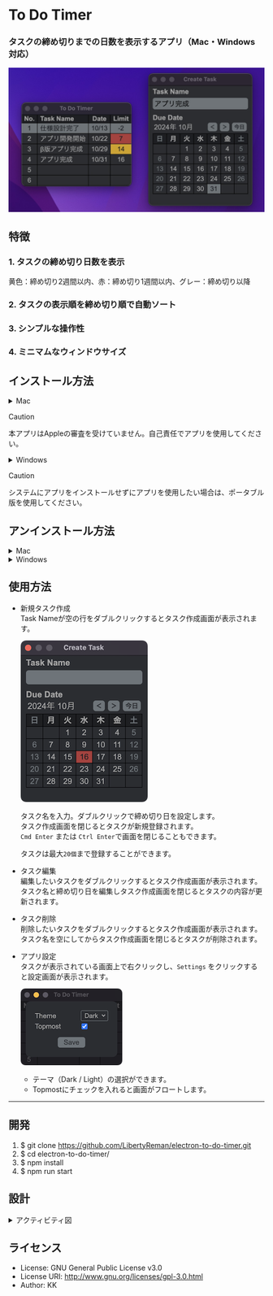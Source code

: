 # To Do Timer

### タスクの締め切りまでの日数を表示するアプリ（Mac・Windows 対応）

![1](img/1.png)

## 特徴

### 1. タスクの締め切り日数を表示

黄色：締め切り2週間以内、赤：締め切り1週間以内、グレー：締め切り以降

### 2. タスクの表示順を締め切り順で自動ソート

### 3. シンプルな操作性

### 4. ミニマムなウィンドウサイズ

## インストール方法

<details>
<summary>Mac</summary>

1. **[ここから](https://liba-b.work/electron%e3%82%92%e4%bd%bf%e3%81%a3%e3%81%9f%e3%82%bf%e3%82%b9%e3%82%af%e3%82%bf%e3%82%a4%e3%83%9e%e3%83%bc%e3%82%a2%e3%83%97%e3%83%aa%e3%81%ae%e9%96%8b%e7%99%ba/)** インストーラー（dmgファイル）をダウンロード  
ダブルクリックでインストーラーを起動し、アイコンをドラッグしてアプリを追加
1. ターミナルを起動し、次のコマンドを実行

    `xattr -rc /Applications/To\ Do\ Timer.app; echo $?`

    `0`が出力されればインストール完了

</details>

> [!CAUTION]
> 本アプリはAppleの審査を受けていません。自己責任でアプリを使用してください。

<details>
<summary>Windows</summary>

* **[ここから](https://liba-b.work/electron%e3%82%92%e4%bd%bf%e3%81%a3%e3%81%9f%e3%82%bf%e3%82%b9%e3%82%af%e3%82%bf%e3%82%a4%e3%83%9e%e3%83%bc%e3%82%a2%e3%83%97%e3%83%aa%e3%81%ae%e9%96%8b%e7%99%ba/)** インストーラー（exeファイル）をダウンロード  
ダブルクリックでインストーラーを起動しアプリをインストールする

</details>

> [!CAUTION]
> システムにアプリをインストールせずにアプリを使用したい場合は、ポータブル版を使用してください。

## アンインストール方法

<details>
<summary>Mac</summary>

* アプリケーションフォルダから`To Do Timer.app`を削除する

</details>

<details>
<summary>Windows</summary>

* `プログラムの追加と削除`から`To Do Timer`を削除する

</details>

## 使用方法

* 新規タスク作成  
  Task Nameが空の行をダブルクリックするとタスク作成画面が表示されます。

  ![2](img/2.png)

  タスク名を入力。ダブルクリックで締め切り日を設定します。  
  タスク作成画面を閉じるとタスクが新規登録されます。  
  `Cmd Enter` または `Ctrl Enter`で画面を閉じることもできます。

  タスクは最大`20個`まで登録することができます。
* タスク編集  
  編集したいタスクをダブルクリックするとタスク作成画面が表示されます。  
  タスク名と締め切り日を編集しタスク作成画面を閉じるとタスクの内容が更新されます。
* タスク削除  
  削除したいタスクをダブルクリックするとタスク作成画面が表示されます。  
  タスク名を空にしてからタスク作成画面を閉じるとタスクが削除されます。
* アプリ設定  
  タスクが表示されている画面上で右クリックし、`Settings` をクリックすると設定画面が表示されます。

  ![3](img/3.png)

  * テーマ（Dark / Light）の選択ができます。
  * Topmostにチェックを入れると画面がフロートします。

---

## 開発

1. $ git clone <https://github.com/LibertyReman/electron-to-do-timer.git>
1. $ cd electron-to-do-timer/
1. $ npm install
1. $ npm run start

## 設計

<details>
<summary>アクティビティ図</summary>

![アクティビティ図](https://www.plantuml.com/plantuml/png/dLRDJjj04BxxAI9nWLU02pssXxOIrrweC0Kf3HK9hP1oO7T19JyeAI89AL1-518Q6aCBj6b-oCECrt7UekDrZRp6rSRDmOgpCzz-yystEvbDfkPNKsjluvgM1bO7rWFw4vzfJIneqq3FW5M0DUsxNpnNcX5nfq1hm6x4GWje5-ZlzADGgrFcj3hZ__sYnOtF5jlY9z_jPWl8mBxluTE9yJ27UztH4SQN76HamxQ166xYup3xz69OwvZzdM7VaCE-2NeRmBuYY9ydaCQhXDaV3FSkW5I1vfwyV0fqTrZjZl8_GeWGm-mVMjj5KVY_OTFQH7pvpL9gNO_7Lpu4KJo8YLLz0UKOE3pebTdUiEiDln0E5tB3FtQ0L2IbmxPw7L_JbM06DuxjqxoIVH08CrrnFT81MUYTyqexl9Qn3cwZyrRWoTIJgPLtcXRkK1zpJ17LbO5TEg-i2OpX5tNhvBQ8PWNQ_vVHfzuuTKwFIDlAVW5I0fe7Skndo3FPKRM6Hdisz-AvOtFgGbm2QGTwO1sqWUnuHqHkkfgg42-YQsLSsRkA9h0Yi4rWXmu6xaOQuIJfxgYS0R8FDAVs9Dywvzc3npBouevJOQ7Cxx4DouknIQjyRTSBFftldNXoPLNEU6lVhxzLEJUx-q3oQ3FCUW3d9xUyk3qLIotfYTZakfwSqcBucNRZ7LkMhf4zfWZaoq2BFTY62pkZwV6a7fjCh8J3ABCJ2ykBGLyEZh2MA4OKqiYgvMLDwq0siHL0SbBbCddHUS58Dg7CIt9TP7U7tBl0cjuCoAZinmit_XEFIWQ63h0pWRI1N7nMnCeBYf6c75sAdVvtXYXmnp-PlZnaCZV_NdyufbQsPxPpuzwF4XtNgL7SA9ad74ooKAZs6E3wJIsyVDieBHRzXfFnfDqKdbBK5S3rXeR7S1RFelZ7zWS0)
</details>

## ライセンス

* License: GNU General Public License v3.0
* License URI: <http://www.gnu.org/licenses/gpl-3.0.html>
* Author: KK

